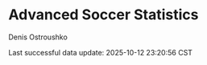 # Advanced Soccer Statistics
Denis Ostroushko

<!-- gfm -->

Last successful data update: 2025-10-12 23:20:56 CST
